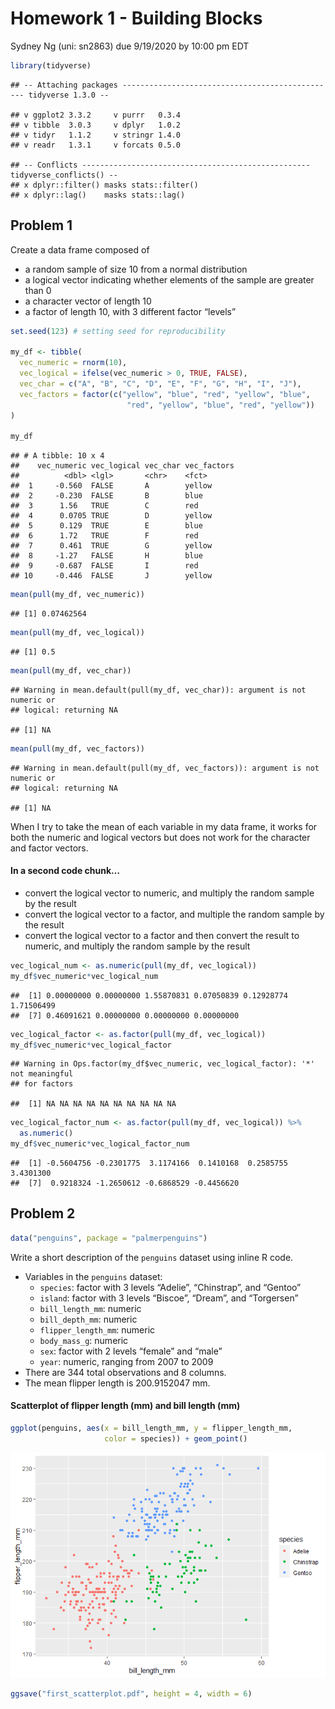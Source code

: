 Homework 1 - Building Blocks
================
Sydney Ng (uni: sn2863)
due 9/19/2020 by 10:00 pm EDT

``` r
library(tidyverse)
```

    ## -- Attaching packages ------------------------------------------------ tidyverse 1.3.0 --

    ## v ggplot2 3.3.2     v purrr   0.3.4
    ## v tibble  3.0.3     v dplyr   1.0.2
    ## v tidyr   1.1.2     v stringr 1.4.0
    ## v readr   1.3.1     v forcats 0.5.0

    ## -- Conflicts --------------------------------------------------- tidyverse_conflicts() --
    ## x dplyr::filter() masks stats::filter()
    ## x dplyr::lag()    masks stats::lag()

## Problem 1

Create a data frame composed of

  - a random sample of size 10 from a normal distribution
  - a logical vector indicating whether elements of the sample are
    greater than 0
  - a character vector of length 10
  - a factor of length 10, with 3 different factor “levels”

<!-- end list -->

``` r
set.seed(123) # setting seed for reproducibility

my_df <- tibble(
  vec_numeric = rnorm(10),
  vec_logical = ifelse(vec_numeric > 0, TRUE, FALSE),
  vec_char = c("A", "B", "C", "D", "E", "F", "G", "H", "I", "J"),
  vec_factors = factor(c("yellow", "blue", "red", "yellow", "blue", 
                          "red", "yellow", "blue", "red", "yellow"))
)

my_df
```

    ## # A tibble: 10 x 4
    ##    vec_numeric vec_logical vec_char vec_factors
    ##          <dbl> <lgl>       <chr>    <fct>      
    ##  1     -0.560  FALSE       A        yellow     
    ##  2     -0.230  FALSE       B        blue       
    ##  3      1.56   TRUE        C        red        
    ##  4      0.0705 TRUE        D        yellow     
    ##  5      0.129  TRUE        E        blue       
    ##  6      1.72   TRUE        F        red        
    ##  7      0.461  TRUE        G        yellow     
    ##  8     -1.27   FALSE       H        blue       
    ##  9     -0.687  FALSE       I        red        
    ## 10     -0.446  FALSE       J        yellow

``` r
mean(pull(my_df, vec_numeric))
```

    ## [1] 0.07462564

``` r
mean(pull(my_df, vec_logical))
```

    ## [1] 0.5

``` r
mean(pull(my_df, vec_char))
```

    ## Warning in mean.default(pull(my_df, vec_char)): argument is not numeric or
    ## logical: returning NA

    ## [1] NA

``` r
mean(pull(my_df, vec_factors))
```

    ## Warning in mean.default(pull(my_df, vec_factors)): argument is not numeric or
    ## logical: returning NA

    ## [1] NA

When I try to take the mean of each variable in my data frame, it works
for both the numeric and logical vectors but does not work for the
character and factor vectors.

#### In a second code chunk…

  - convert the logical vector to numeric, and multiply the random
    sample by the result
  - convert the logical vector to a factor, and multiple the random
    sample by the result
  - convert the logical vector to a factor and then convert the result
    to numeric, and multiply the random sample by the result

<!-- end list -->

``` r
vec_logical_num <- as.numeric(pull(my_df, vec_logical))
my_df$vec_numeric*vec_logical_num
```

    ##  [1] 0.00000000 0.00000000 1.55870831 0.07050839 0.12928774 1.71506499
    ##  [7] 0.46091621 0.00000000 0.00000000 0.00000000

``` r
vec_logical_factor <- as.factor(pull(my_df, vec_logical))
my_df$vec_numeric*vec_logical_factor
```

    ## Warning in Ops.factor(my_df$vec_numeric, vec_logical_factor): '*' not meaningful
    ## for factors

    ##  [1] NA NA NA NA NA NA NA NA NA NA

``` r
vec_logical_factor_num <- as.factor(pull(my_df, vec_logical)) %>%
  as.numeric()
my_df$vec_numeric*vec_logical_factor_num
```

    ##  [1] -0.5604756 -0.2301775  3.1174166  0.1410168  0.2585755  3.4301300
    ##  [7]  0.9218324 -1.2650612 -0.6868529 -0.4456620

## Problem 2

``` r
data("penguins", package = "palmerpenguins")
```

Write a short description of the `penguins` dataset using inline R code.

  - Variables in the `penguins` dataset:
      - `species`: factor with 3 levels “Adelie”, “Chinstrap”, and
        “Gentoo”
      - `island`: factor with 3 levels “Biscoe”, “Dream”, and
        “Torgersen”
      - `bill_length_mm`: numeric
      - `bill_depth_mm`: numeric
      - `flipper_length_mm`: numeric
      - `body_mass_g`: numeric
      - `sex`: factor with 2 levels “female” and “male”
      - `year`: numeric, ranging from 2007 to 2009
  - There are 344 total observations and 8 columns.
  - The mean flipper length is 200.9152047 mm.

#### Scatterplot of flipper length (mm) and bill length (mm)

``` r
ggplot(penguins, aes(x = bill_length_mm, y = flipper_length_mm, 
                     color = species)) + geom_point()
```

![](p8105_hw1_sn2863_files/figure-gfm/unnamed-chunk-5-1.png)<!-- -->

``` r
ggsave("first_scatterplot.pdf", height = 4, width = 6)
```
